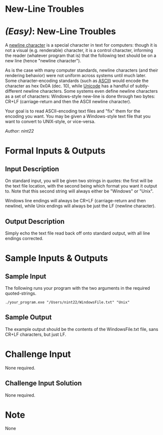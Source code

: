 # New-Line Troubles
<div class="md"><h1><a href="#EasyIcon"></a> <em>(Easy)</em>: New-Line Troubles</h1>
<p>A <a href="http://en.wikipedia.org/wiki/Newline">newline character</a> is a special character in text for computers: though it is not a visual (e.g. renderable) character, it is a control character, informing the reader (whatever program that is) that the following text should be on a new line (hence "newline character").</p>
<p>As is the case with many computer standards, newline characters (and their rendering behavior) were not uniform across systems until much later. Some character-encoding standards (such as <a href="http://en.wikipedia.org/wiki/ASCII">ASCII</a>) would encode the character as hex 0x0A (dec. 10), while <a href="http://en.wikipedia.org/wiki/Unicode">Unicode</a> has a handful of subtly-different newline characters. Some systems even define newline characters as a set of characters: Windows-style new-line is done through two bytes: CR+LF (carriage-return and then the ASCII newline character).</p>
<p>Your goal is to read ASCII-encoding text files and "fix" them for the encoding you want. You may be given a Windows-style text file that you want to convert to UNIX-style, or vice-versa.</p>
<p><em>Author: nint22</em></p>
<h1>Formal Inputs &amp; Outputs</h1>
<h2>Input Description</h2>
<p>On standard input, you will be given two strings in quotes: the first will be the text file location, with the second being which format you want it output to. Note that this second string will always either be "Windows" or "Unix".</p>
<p>Windows line endings will always be CR+LF (carriage-return and then newline), while Unix endings will always be just the LF (newline character).</p>
<h2>Output Description</h2>
<p>Simply echo the text file read back off onto standard output, with all line endings corrected.</p>
<h1>Sample Inputs &amp; Outputs</h1>
<h2>Sample Input</h2>
<p>The following runs your program with the two arguments in the required quoted-strings.</p>
<pre><code>./your_program.exe "/Users/nint22/WindowsFile.txt" "Unix"
</code></pre>
<h2>Sample Output</h2>
<p>The example output should be the contents of the WindowsFile.txt file, sans CR+LF characters, but just LF.</p>
<h1>Challenge Input</h1>
<p>None required.</p>
<h2>Challenge Input Solution</h2>
<p>None required.</p>
<h1>Note</h1>
<p>None</p>
</div>
